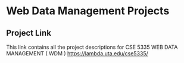 # Web Data Management Projects
## Project Link 
This link contains all the project descriptions for CSE 5335 WEB DATA MANAGEMENT ( WDM )
https://lambda.uta.edu/cse5335/
